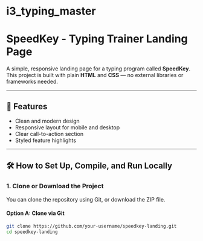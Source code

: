 # i3_typing_master
# SpeedKey - Typing Trainer Landing Page

A simple, responsive landing page for a typing program called **SpeedKey**. This project is built with plain **HTML** and **CSS** — no external libraries or frameworks needed.

---

## 🚀 Features

- Clean and modern design
- Responsive layout for mobile and desktop
- Clear call-to-action section
- Styled feature highlights

---

## 🛠️ How to Set Up, Compile, and Run Locally

### 1. Clone or Download the Project

You can clone the repository using Git, or download the ZIP file.

#### Option A: Clone via Git

```bash
git clone https://github.com/your-username/speedkey-landing.git
cd speedkey-landing
